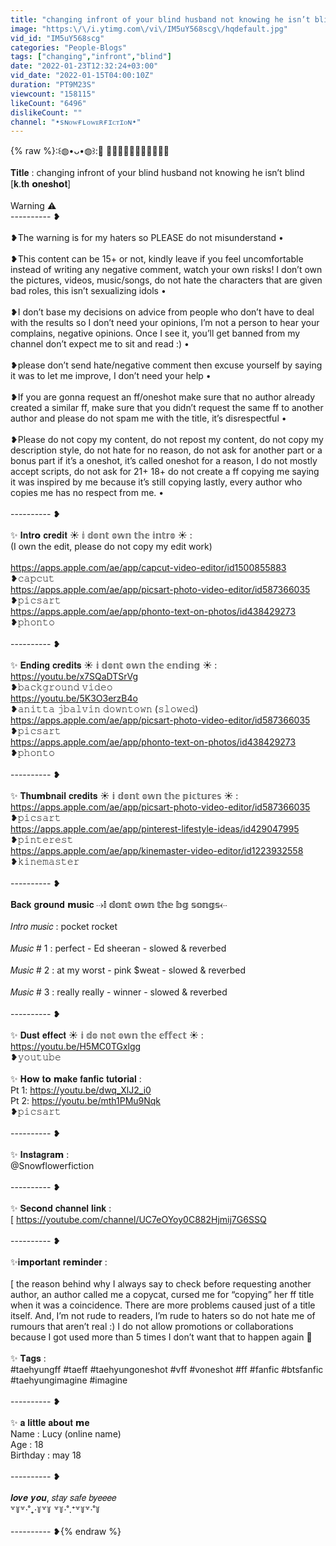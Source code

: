 ```yaml
---
title: "changing infront of your blind husband not knowing he isn’t blind [𝐤.𝐭𝐡 𝗼𝐧𝐞𝐬𝐡𝗼𝐭]"
image: "https:\/\/i.ytimg.com\/vi\/IM5uY568scg\/hqdefault.jpg"
vid_id: "IM5uY568scg"
categories: "People-Blogs"
tags: ["changing","infront","blind"]
date: "2022-01-23T12:32:24+03:00"
vid_date: "2022-01-15T04:00:10Z"
duration: "PT9M23S"
viewcount: "158115"
likeCount: "6496"
dislikeCount: ""
channel: "•sɴᴏᴡғʟᴏᴡᴇʀғɪᴄᴛɪᴏɴ•"
---
```

{% raw %}:꒰◍•ᴗ•◍꒱:┊͙ 𝙙𝙚𝙨𝙘𝙧𝙞𝙥𝙩𝙞𝙤𝙣 <br /><br />𝐓𝐢𝐭𝐥𝐞 : changing infront of your blind husband not knowing he isn’t blind [𝐤.𝐭𝐡 𝗼𝐧𝐞𝐬𝐡𝗼𝐭]<br /><br />Warning ⚠︎︎<br />---------- ❥<br /><br />❥The warning is for my haters so PLEASE do not misunderstand •<br /><br />❥This content can be 15+ or not, kindly leave if you feel uncomfortable instead of writing any negative comment, watch your own risks! I don’t own the pictures, videos, music/songs, do not hate the characters that are given bad roles, this isn’t sexualizing idols •<br /><br />❥I don’t base my decisions on advice from people who don’t have to deal with the results so I don’t need your opinions, I’m not a person to hear your complains, negative opinions. Once I see it, you’ll get banned from my channel don’t expect me to sit and read :) •<br /><br />❥please don’t send hate/negative comment then excuse yourself by saying it was to let me improve,  I don’t need your help •<br /><br />❥If you are gonna request an ff/oneshot make sure that no author already created a similar ff, make sure that you didn’t request the same ff to another author and please do not spam me with the title, it’s disrespectful •<br /><br />❥Please do not copy my content, do not repost my content, do not copy my description style, do not hate for no reason, do not ask for another part or a bonus part if it’s a oneshot, it’s called oneshot for a reason, I do not mostly accept scripts, do not ask for 21+ 18+ do not create a ff copying me saying it was inspired by me because it’s still copying lastly, every author who copies me has no respect from me. •<br /><br />---------- ❥<br /><br />✨ 𝐈𝐧𝐭𝐫𝗼 𝐜𝐫𝐞𝐝𝐢𝐭 ☀︎︎ 𝕚 𝕕𝕠𝕟𝕥 𝕠𝕨𝕟 𝕥𝕙𝕖 𝕚𝕟𝕥𝕣𝕠 ☀︎︎ :<br />(I own the edit, please do not copy my edit work)<br /><br /><a rel="nofollow" target="blank" href="https://apps.apple.com/ae/app/capcut-video-editor/id1500855883">https://apps.apple.com/ae/app/capcut-video-editor/id1500855883</a><br />❥𝚌𝚊𝚙𝚌𝚞𝚝<br /><a rel="nofollow" target="blank" href="https://apps.apple.com/ae/app/picsart-photo-video-editor/id587366035">https://apps.apple.com/ae/app/picsart-photo-video-editor/id587366035</a> <br />❥𝚙𝚒𝚌𝚜𝚊𝚛𝚝 <br /><a rel="nofollow" target="blank" href="https://apps.apple.com/ae/app/phonto-text-on-photos/id438429273">https://apps.apple.com/ae/app/phonto-text-on-photos/id438429273</a><br />❥𝚙𝚑𝚘𝚗𝚝𝚘<br /><br />---------- ❥<br /><br />✨ 𝐄𝐧𝐝𝐢𝐧𝐠 𝐜𝐫𝐞𝐝𝐢𝐭𝐬 ☀︎︎ 𝕚 𝕕𝕠𝕟𝕥 𝕠𝕨𝕟 𝕥𝕙𝕖 𝕖𝕟𝕕𝕚𝕟𝕘 ☀︎︎ :<br /><a rel="nofollow" target="blank" href="https://youtu.be/x7SQaDTSrVg">https://youtu.be/x7SQaDTSrVg</a><br />❥𝚋𝚊𝚌𝚔𝚐𝚛𝚘𝚞𝚗𝚍 𝚟𝚒𝚍𝚎𝚘<br /><a rel="nofollow" target="blank" href="https://youtu.be/5K3O3erzB4o">https://youtu.be/5K3O3erzB4o</a><br />❥𝚊𝚗𝚒𝚝𝚝𝚊 𝚓𝚋𝚊𝚕𝚟𝚒𝚗 𝚍𝚘𝚠𝚗𝚝𝚘𝚠𝚗 (𝚜𝚕𝚘𝚠𝚎𝚍)<br /><a rel="nofollow" target="blank" href="https://apps.apple.com/ae/app/picsart-photo-video-editor/id587366035">https://apps.apple.com/ae/app/picsart-photo-video-editor/id587366035</a> ❥𝚙𝚒𝚌𝚜𝚊𝚛𝚝<br /><a rel="nofollow" target="blank" href="https://apps.apple.com/ae/app/phonto-text-on-photos/id438429273">https://apps.apple.com/ae/app/phonto-text-on-photos/id438429273</a><br />❥𝚙𝚑𝚘𝚗𝚝𝚘<br /><br />---------- ❥<br /><br />✨ 𝐓𝐡𝐮𝗺𝐛𝐧𝐚𝐢𝐥 𝐜𝐫𝐞𝐝𝐢𝐭𝐬 ☀︎︎ 𝕚 𝕕𝕠𝕟𝕥 𝕠𝕨𝕟 𝕥𝕙𝕖 𝕡𝕚𝕔𝕥𝕦𝕣𝕖𝕤 ☀︎︎ :<br /><a rel="nofollow" target="blank" href="https://apps.apple.com/ae/app/picsart-photo-video-editor/id587366035">https://apps.apple.com/ae/app/picsart-photo-video-editor/id587366035</a> <br />❥𝚙𝚒𝚌𝚜𝚊𝚛𝚝<br /><a rel="nofollow" target="blank" href="https://apps.apple.com/ae/app/pinterest-lifestyle-ideas/id429047995">https://apps.apple.com/ae/app/pinterest-lifestyle-ideas/id429047995</a> <br />❥𝚙𝚒𝚗𝚝𝚎𝚛𝚎𝚜𝚝<br /><a rel="nofollow" target="blank" href="https://apps.apple.com/ae/app/kinemaster-video-editor/id1223932558">https://apps.apple.com/ae/app/kinemaster-video-editor/id1223932558</a><br />❥𝚔𝚒𝚗𝚎𝚖𝚊𝚜𝚝𝚎𝚛<br /><br />---------- ❥<br /><br />𝐁𝐚𝐜𝐤 𝐠𝐫𝗼𝐮𝐧𝐝 𝗺𝐮𝐬𝐢𝐜 ⇢𝕚 𝕕𝕠𝕟𝕥 𝕠𝕨𝕟 𝕥𝕙𝕖 𝕓𝕘 𝕤𝕠𝕟𝕘𝕤⇠<br /><br />𝐼𝑛𝑡𝑟𝑜 𝑚𝑢𝑠𝑖𝑐 : pocket rocket<br /><br />𝑀𝑢𝑠𝑖𝑐 # 1 : perfect - Ed sheeran - slowed &amp; reverbed <br /><br />𝑀𝑢𝑠𝑖𝑐 # 2 : at my worst - pink $weat - slowed &amp; reverbed <br /><br />𝑀𝑢𝑠𝑖𝑐 # 3 : really really - winner - slowed &amp; reverbed <br /><br />---------- ❥<br /><br />✨ 𝐃𝐮𝐬𝐭 𝐞𝐟𝐟𝐞𝐜𝐭 ☀︎︎ 𝕚 𝕕𝕠 𝕟𝕠𝕥 𝕠𝕨𝕟 𝕥𝕙𝕖 𝕖𝕗𝕗𝕖𝕔𝕥 ☀︎︎ :<br /><a rel="nofollow" target="blank" href="https://youtu.be/H5MC0TGxlgg">https://youtu.be/H5MC0TGxlgg</a><br />❥𝚢𝚘𝚞𝚝𝚞𝚋𝚎<br /><br />✨ 𝐇𝗼𝐰 𝐭𝗼 𝗺𝐚𝐤𝐞 𝐟𝐚𝐧𝐟𝐢𝐜 𝐭𝐮𝐭𝗼𝐫𝐢𝐚𝐥 :<br /> Pt 1: <a rel="nofollow" target="blank" href="https://youtu.be/dwq_XlJ2_i0">https://youtu.be/dwq_XlJ2_i0</a> <br /> Pt 2: <a rel="nofollow" target="blank" href="https://youtu.be/mth1PMu9Nqk">https://youtu.be/mth1PMu9Nqk</a><br />❥𝚙𝚒𝚌𝚜𝚊𝚛𝚝<br /><br />---------- ❥<br /><br />✨ 𝐈𝐧𝐬𝐭𝐚𝐠𝐫𝐚𝗺 :<br />@Snowflowerfiction <br /><br />---------- ❥<br /><br />✨ 𝐒𝐞𝐜𝗼𝐧𝐝 𝐜𝐡𝐚𝐧𝐧𝐞𝐥 𝐥𝐢𝐧𝐤 :<br />[ <a rel="nofollow" target="blank" href="https://youtube.com/channel/UC7eOYoy0C882Hjmij7G6SSQ">https://youtube.com/channel/UC7eOYoy0C882Hjmij7G6SSQ</a><br /><br />---------- ❥<br /><br />✨𝐢𝗺𝐩𝗼𝐫𝐭𝐚𝐧𝐭 𝐫𝐞𝗺𝐢𝐧𝐝𝐞𝐫 :<br /><br />[ the reason behind why I always say to check before requesting another author, an author called me a copycat, cursed me for “copying” her ff title when it was a coincidence. There are more problems caused just of a title itself. And, I’m not rude to readers, I’m rude to haters so do not hate me of rumours that aren’t real :) I do not allow promotions or collaborations because I got used more than 5 times I don’t want that to happen again 💞 <br /><br />✨ 𝐓𝐚𝐠𝐬 :<br />#taehyungff #taeff #taehyungoneshot #vff #voneshot #ff #fanfic #btsfanfic #taehyungimagine #imagine<br /><br />---------- ❥<br /><br />✨ 𝐚 𝐥𝐢𝐭𝐭𝐥𝐞 𝐚𝐛𝗼𝐮𝐭 𝗺𝐞 <br />Name : Lucy (online name)<br />Age : 18<br />Birthday : may 18<br /><br />---------- ❥<br /><br />𝒍𝒐𝒗𝒆 𝒚𝒐𝒖, 𝑠𝑡𝑎𝑦 𝑠𝑎𝑓𝑒 𝑏𝑦𝑒𝑒𝑒𝑒<br />꒷꒦꒷‧˚₊‧꒦꒷꒦ ꒷꒦‧˚.⁺꒷꒦꒷‧˚꒦<br /><br />---------- ❥{% endraw %}
